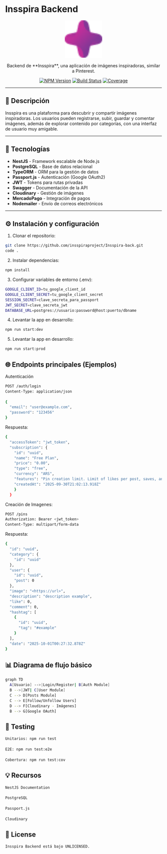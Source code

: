 # Insspira Backend

<p align="center">
  <img src="./public/Insspira-icon.png" width="120" alt="Insspira Logo"/>
</p>


<p align="center">
  Backend de **Insspira**, una aplicación de imágenes inspiradoras, similar a Pinterest.
</p>

<p align="center">
  <a href="https://www.npmjs.com/package/@nestjs/core"><img src="https://img.shields.io/npm/v/@nestjs/core.svg" alt="NPM Version"/></a>
  <a href="https://github.com/tu_usuario/Insspira/actions/workflows/nodejs.yml"><img src="https://img.shields.io/github/actions/workflow/status/tu_usuario/Insspira/nodejs.yml" alt="Build Status"/></a>
  <a href="https://codecov.io/gh/tu_usuario/Insspira"><img src="https://img.shields.io/codecov/c/github/tu_usuario/Insspira" alt="Coverage"/></a>
</p>

---

## 📝 Descripción

Insspira es una plataforma para descubrir y compartir imágenes inspiradoras.
Los usuarios pueden registrarse, subir, guardar y comentar imágenes, además de explorar contenido por categorías, con una interfaz de usuario muy amigable.

---

## 🚀 Tecnologías

- **NestJS** - Framework escalable de Node.js  
- **PostgreSQL** - Base de datos relacional  
- **TypeORM** - ORM para la gestión de datos  
- **Passport.js** - Autenticación (Google OAuth2)  
- **JWT** - Tokens para rutas privadas  
- **Swagger** - Documentación de la API  
- **Cloudinary** - Gestión de imágenes  
- **MercadoPago** - Integración de pagos  
- **Nodemailer** - Envío de correos electrónicos  

---

## ⚙️ Instalación y configuración

1. Clonar el repositorio:

```bash
git clone https://github.com/insspiraproject/Insspira-back.git
code .
```

2. Instalar dependencias:

```bash
npm install
```

3. Configurar variables de entorno (.env):

```bash
GOOGLE_CLIENT_ID=tu_google_client_id
GOOGLE_CLIENT_SECRET=tu_google_client_secret
SESSION_SECRET=clave_secreta_para_passport
JWT_SECRET=clave_secreta_jwt
DATABASE_URL=postgres://usuario:password@host:puerto/dbname
```

4. Levantar la app en desarrollo:

```bash
npm run start:dev
```

5. Levantar la app en desarrollo:

```bash
npm run start:prod
```


## 🌐 Endpoints principales (Ejemplos)

Autenticación

```bash
POST /auth/login
Content-Type: application/json

{
  "email": "user@example.com",
  "password": "123456"
}
```

Respuesta:

```bash
{
  "accessToken": "jwt_token",
  "subscription": {
    "id": "uuid",
    "name": "Free Plan",
    "price": "0.00",
    "type": "free",
    "currency": "ARS",
    "features": "Pin creation limit. Limit of likes per post, saves, and comments.",
    "createdAt": "2025-09-30T21:02:13.918Z"
    }
  }
```

Creación de Imagenes:

```bash
POST /pins
Authorization: Bearer <jwt_token>
Content-Type: multipart/form-data
```

Respuesta:

```bash
{
  "id": "uuid",
  "category": {
    "id": "uuid"
  },
  "user": {
    "id": "uuid",
    "post": 0
  },
  "image": "<https://url>",
  "description": "description example",
  "like": 0,
  "comment": 0,
  "hashtag": [
    {
      "id": "uuid",
      "tag": "#example"
    }
  ],
  "date": "2025-10-01T00:27:32.878Z"
}
```


## 📊 Diagrama de flujo básico

```bash
graph TD
  A[Usuario] -->|Login/Register| B[Auth Module]
  B -->|JWT| C[User Module]
  C --> D[Posts Module]
  C --> E[Follow/Unfollow Users]
  D --> F[Cloudinary - Imágenes]
  B --> G[Google OAuth]
```


## 🧪 Testing

```bash
Unitarios: npm run test

E2E: npm run test:e2e

Cobertura: npm run test:cov
```


## 💡 Recursos

```bash
NestJS Documentation

PostgreSQL

Passport.js

Cloudinary
```

## 📄 License

```bash
Insspira Backend está bajo UNLICENSED.
```